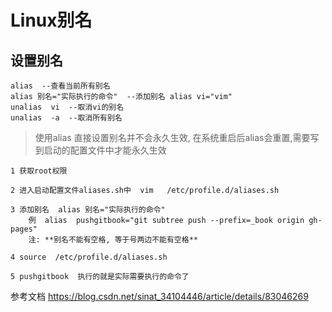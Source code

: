 # Linux别名

## 设置别名
```shell
alias  --查看当前所有别名
alias 别名="实际执行的命令"  --添加别名 alias vi="vim"
unalias  vi  --取消vi的别名
unalias  -a  --取消所有别名
```
> 使用alias 直接设置别名并不会永久生效, 在系统重启后alias会重置,需要写到启动的配置文件中才能永久生效

```shell
1 获取root权限

2 进入启动配置文件aliases.sh中  vim   /etc/profile.d/aliases.sh

3 添加别名  alias 别名="实际执行的命令"
	例  alias  pushgitbook="git subtree push --prefix=_book origin gh-pages"
	注: **别名不能有空格, 等于号两边不能有空格**

4 source  /etc/profile.d/aliases.sh

5 pushgitbook  执行的就是实际需要执行的命令了
```



参考文档 <https://blog.csdn.net/sinat_34104446/article/details/83046269> 


